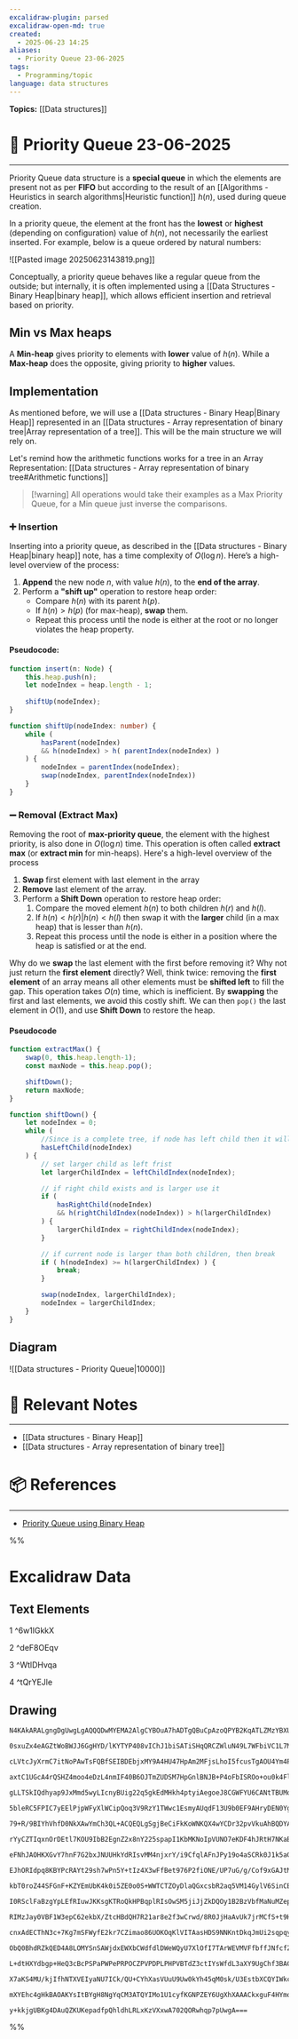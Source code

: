 ```yaml
---
excalidraw-plugin: parsed
excalidraw-open-md: true
created:
  - 2025-06-23 14:25
aliases:
  - Priority Queue 23-06-2025
tags:
  - Programming/topic
language: data structures
---
```



**Topics:** [[Data structures]]

# 📃 Priority Queue 23-06-2025

---
Priority Queue data structure is a **special queue** in which the elements are present not as per **FIFO** but according to the result of an [[Algorithms - Heuristics in search algorithms|Heuristic function]] $h(n)$, used during queue creation.

In a priority queue, the element at the front has the **lowest** or **highest** (depending on configuration) value of $h(n)$, not necessarily the earliest inserted. For example, below is a queue ordered by natural numbers:

![[Pasted image 20250623143819.png]]

Conceptually, a priority queue behaves like a regular queue from the outside; but internally, it is often implemented using a [[Data Structures - Binary Heap|binary heap]], which allows efficient insertion and retrieval based on priority.

## Min vs Max heaps
A **Min-heap** gives priority to elements with **lower** value of $h(n)$.
While a **Max-heap** does the opposite, giving priority to **higher** values.

## Implementation
As mentioned before, we will use a [[Data structures - Binary Heap|Binary Heap]] represented in an [[Data structures - Array representation of binary tree|Array representation of a tree]]. This will be the main structure we will rely on.

Let's remind how the arithmetic functions works for a tree in an Array Representation: [[Data structures - Array representation of binary tree#Arithmetic functions]]

> [!warning] All operations would take their examples as a Max Priority Queue, for a Min queue just inverse the comparisons.
### ➕ Insertion
Inserting into a priority queue, as described in the [[Data structures - Binary Heap|binary heap]] note, has a time complexity of $O(\log{n})$. Here’s a high-level overview of the process:

1. **Append** the new node $n$, with value $h(n)$, to the **end of the array**.
2. Perform a **"shift up"** operation to restore heap order:
    - Compare $h(n)$ with its parent $h(p)$.
    - If $h(n) > h(p)$ (for max-heap), **swap** them.
    - Repeat this process until the node is either at the root or no longer violates the heap property.

#### Pseudocode:
```ts
function insert(n: Node) {
    this.heap.push(n);
    let nodeIndex = heap.length - 1;
    
    shiftUp(nodeIndex);
}

function shiftUp(nodeIndex: number) {
    while ( 
        hasParent(nodeIndex)
        && h(nodeIndex) > h( parentIndex(nodeIndex) ) 
    ) {
        nodeIndex = parentIndex(nodeIndex);
        swap(nodeIndex, parentIndex(nodeIndex))
    }
}
```

### ➖ Removal (Extract Max)
Removing the root of **max-priority queue**, the element with the highest priority, is also done in $O(\log{n})$ time. This operation is often called **extract max** (or **extract min** for min-heaps). Here's a high-level overview of the process

1. **Swap** first element with last element in the array
2. **Remove** last element of the array.
3. Perform a **Shift Down** operation to restore heap order:
    1. Compare the moved element $h(n)$ to both children $h(r)$ and $h(l)$.
    2. If $h(n) < h(r) | h(n) < h(l)$ then swap it with the **larger** child (in a max heap) that is lesser than $h(n)$.
    3. Repeat this process until the node is either in a position where the heap is satisfied or at the end.

Why do we **swap** the last element with the first before removing it? Why not just return the **first element** directly?
Well, think twice: removing the **first element** of an array means all other elements must be **shifted left** to fill the gap. This operation takes $O(n)$ time, which is inefficient.
By **swapping** the first and last elements, we avoid this costly shift. We can then `pop()` the last element in $O(1)$, and use **Shift Down** to restore the heap.
#### Pseudocode
```ts
function extractMax() {
    swap(0, this.heap.length-1);
    const maxNode = this.heap.pop();

    shiftDown();
    return maxNode;
}

function shiftDown() {
    let nodeIndex = 0;
    while (
        //Since is a complete tree, if node has left child then it will have at least one child always
        hasLeftChild(nodeIndex) 
    ) {
        // set larger child as left frist
        let largerChildIndex = leftChildIndex(nodeIndex);

        // if right child exists and is larger use it
        if (
            hasRightChild(nodeIndex) 
            && h(rightChildIndex(nodeIndex)) > h(largerChildIndex)
        ) {
            largerChildIndex = rightChildIndex(nodeIndex);
        }

        // if current node is larger than both children, then break
        if ( h(nodeIndex) >= h(largerChildIndex) ) {
            break;
        }

        swap(nodeIndex, largerChildIndex);
        nodeIndex = largerChildIndex;
    }
}
```
## Diagram
![[Data structures - Priority Queue|10000]]
# 🔗 Relevant Notes

---
- [[Data structures - Binary Heap]]
- [[Data structures - Array representation of binary tree]]
# 📦 References

---

- [Priority Queue using Binary Heap](https://www.geeksforgeeks.org/priority-queue-using-binary-heap/)

%%
# Excalidraw Data

## Text Elements
1 ^6w1lGkkX

2 ^deF8OEqv

3 ^WtlDHvqa

4 ^tQrYEJle

## Drawing
```compressed-json
N4KAkARALgngDgUwgLgAQQQDwMYEMA2AlgCYBOuA7hADTgQBuCpAzoQPYB2KqATLZMzYBXUtiRoIACyhQ4zZAHoFAc0JRJQgEYA6bGwC2CgF7N6hbEcK4OCtptbErHALRY8RMpWdx8Q1TdIEfARcZgRmBShcZQUebQBGOIAWGjoghH0EDihmbgBtcDBQMBKIEm4IAEUAVQAGJIAOOCEAKwAJQQANIwA2AAUAGQBxNniGgEFUkshYRArA7CiOZWCp

0sxuZx4eAGZtWoBWJJ6GgHYD/lKYTYP408vIChJ1biSATiSHqQRCZWluN49L7WFbiVC1L7MKCkNgAawQAGE2Pg2KQKgBieIILFYtaQTS4bCw5QwoQcYhIlFoiTogBmtIQ2DebzxEFphHw+AAyrBVhJJISNIFWVCYfCAOrPSTcWraC6FATQuEIHkwPnoQQeVmkv4ccK5NDxL5sOCEtTXQ21CEKiAk4RwACSxANqDyAF0vrTyJkndwOEJOV9COSsBV

cLVtcJyXrmC7itNoPAwTsFQBfSEIBDEbjxMY9A4HU47HpAm2MFjsLhoI5fcusTgAOU4Ym4PR2DSStR68TeDSDzAAIukoFnuLSCGEvpoo8QAKLBTLZF3+wM2oRwYi4EfZw3nLsNbaNeJJT42ogcWF+gP4L4oomjtDj/BhQrpwrxyDlCQcACyAE0B0wFpxQOHYAEcADV4j6BpmAAFXiB03gHMDWVmMEME5Qg5CQL4NjQZwxiSbQ3nqHh3gON4dl7HY

axtC1UGcA4rQSHZ4moo4eDzL4nmIF40B6OJTmZUDSM7HpGnlBNJB+P4oFbISROo+ou0k4FlnVa0E1FZVKVRDEcWxXCbQJIk7TJClkX0mlcAOYgGnpVl2U5VV1QgTVykhJUJSlbg+BtHT4VcjCPOzL4dUkGMXSNG0TTNWAcytL5zMdZ18g9G0vVwH0d1QFcbxtYNiFDCRcHiSMLKi7gPxmJM/LTDMH14WpdiLQ521rJh6yrVBbk6itG2bZNEjeU4G

gLLTSkIQdhyap9JxMmd5wyLIcnyBUig22q5gkEdMHkh4ptyiAegoeJ8CGWFYU6CANtTBUMoTddN23HM9xObYjluU8E3PS80Hy282HvXL5oQV9Lg/MpjtO87LuutC6t2rADptfDGPiQsSNOU5jhLU5D3iNsvgY5wj20JIdmOTHxtOQ47h43y0AaOVqOZHYeAabsOYaRIvhk35/jQHgpNKEFNK8sVESs6l0ExIzcSnQliVJck9Nl6ByA4ZhTUCbInI

5bleRC5FPIC7yEElPjpWFyXlWCipQoq3V9RzY1TWwc1EsmyAUqdF13U9b0EF9AHryDEN0YgMqIIq6NXbD1dtMzXKiLpg5OaSfyEzrStuD7MsusrJsOBbQ1CwPLsrVLBNpqHYJXsfCcECnJaF1W5dw7XDctyau5mI+kXO1qe4z2Df68q737gfhUHm6+Pb5IkcrwsoOCUYqFfMs4KAuUIIwwR4H22R3gAxbKOQY0WZhR8YiGUHqIDEbImFZcsoHMAg

79+R/9BIYhVhfD0NkXAwYmCh3QL+ACQEQLgSgjBeCiFkKoWNKQX4wYCDr32pvVkuAhBQDYAAJXCPvME0IhAtzHnqNoskhaoHiNoEWEN3yFWOsQJIQxmCwjgsoTQCAADyPQABSEFKDEGIEIgA+j0S8C8kboCCEQHCrJ0bOB6G8bQOM7jcwzsJJIo8Eyk2YrKKi+Y7inDuCLHgo1GbWwUpopSYlVLjX5rQpeqBBIOLeKJFSEkXE2nFmCY+gVpZUgMg

rYyCZTIqxnOrDEtl7KOU9IbB2EgnZ2x8nY225spapI1KbMKNoIpVUNO7eKDF4hJRtH7NKaBA6ZWDhAwGhVI5hh4HHYgJTUA1UTDtXgDUAopz8hJAmnZtj9W6twYSEzi5DT8hY4sWcSz9nrggRuqAwatwsstRca06kbRqttDCi88RHQqMVU+DR+GzjAvQW60wwD3WmI9Uoz1e6p3egeEWY0xq3nHleJOpQ7yzzHM3ZhJQoZfnQBcq5Ny7lyL6dADe

eFNhJAOHKXGvY7hnF7G2bxJNUUHkYdRIsvMM4njxrY/i9CfqlAFnJPy19o4aSCRk0J1k5aGUViZZW5k1YywqNCawOtcB61RgmZyRs1Qmy1Gyq21Ls6lBCXk9yBTnaRQTvQspnsEqWmPjUgOLzIBZRygCgqtdWmlR4LHcKM4unNOTk1WitwTi5gLjnIunBWwzMGqXME+j6i40aDXKaM0G5zXnotbZ7clxmq+G89Z/d9zbGLBnENkA/pxrPDPCNz5K

EJhORIdpq8KBYPcRAYt29sh7wPn5Y+tIz4X3wFfBet976P2fiONE/UP7uG/g/Cof9xGAJtMAqIYDSAQIgOwzh3DeECOEaIig4ipEyNZKidBHBMEbyLbg/BRCSG1rQOQ/NQKwE0MFu4hhTCShvghawx2DY3hQAgkkKAsJqinEIAiBo+BCFGAANK1GUEYeFNp0IVEUdhMIKjuDMQppRBoVNzhvC4j0Q4BKCLMQYfojm+Y3jHjGETKlNsPGKW8cpcSa

kbT0roZ44SFGnF+KZYEmUbK4k0i5ZE0o0S+WWTCTZOyDlaQGxcsbR2aq5VM14GylV6SinCBdrGN2sUPZez1clUkqVDVB2yiHXKDqpqWvQLgHYHSuk9Ig8LAZjrU48FOB9XmHVC4DR6okGKHrXMlzLs1HGJ4rR0VrmGtZuaFpRLbitWN+yHmHN6cc5FW1oYVHFFAfAA42j0DArge50wnklCNRABNfdPmfV7BhqhE9DMZpzXPPN4LNq12OiltLGWsu

I0RSclFaBzgYpLEfRIuwJKKsgKTRoQkHPBqplRIsOwSM5jiJjZkDQOy1B2BzVbfMaNuMZepUEbGcm6QFZxiJrJeOq34xyzWwrdarVE1Kty8ntIW3laR4b7kLZyckwpvwGrlOlNU+U72mn7T+3Srp01idzVGeKlHUzNrvvxz+5PQFAghkCRLETI4B4fU9XTQwT1HBvNgnYmi9RnYDjutDas9Zmyo3kh2R3LNT0e6JpK61AstKM3/Mh0DEGoK82tuw

RIMzJay0VBF1W3epC62ekbX/ZtcHBdQH7R21ar8e2f3wCrwd/8R0JjHaAvUk7jrMCfS+t9H6v0/r/YB4DoH11oP8NuoX6AJcJjwQQ4hrAj2oBPX86h23DSMIOPVyFx1agOj/MQTouA/z4DeNUbhQhCE9GIAAIUkAMBocF2sYSg8orr9C6baHUceHYtQzgDZOLN+iNxag4aLDwfDhHeZ494tS+jjjfHUekoHsjXifFUf8e7ll+2ntSw45yk7SszLn

cnxAdECThN3c+7Kg7mSFWyfE2kr7CZimao86UOKOqKlVITAasHDS9NNKntDkqJmUi2sqpqyz8ieA2aVWj+h+ZltdlIm93OL1XcQ/SAQAwnOZQ0QbCnQ4LmFZWaWrMLHjCLXZAOA5RLKzdATrRLKFaASoUgP8WcIRVYO6B6eNFnYrAeL5QSVbPHTNHnbNPnJuOrW9SGB9XaPAggog7jI5QVBLBMdGHsHofYdsLiQQnsY8eoTDRiMbTRCbLmKbHYGb

ObQ0BhdRZkQED4A8LOMYSnSAWjdxEWXbCWdfdlDWeWQyU7XlOfI7TArWEVMVFfbffJNfcfZUF7PyLfaVCTFw0offJHEAiAY/dTehM/UoC/OpArE1fTJnO/WHA4czTVKrdyL/XMW4MaA8Y8HHb1FzbqInHMAjPrSiXGOA8NBA09fEZAxneg5nF6Cg5NXYUidRf3SrW/arRgjZSNAtHddAR/IpNeboiAXoiVHeGtQ+etOXS+RXcDNtH+CoTtdXFzXt

L+dtHXYdbgp+HeQ3cBcPSPaPWPePRPOCZPVPDPLPHPVBTdZ3ctIYsWfdL3aXY9UgChf3BAC9BlIPG9R5cAR6aOOAOAHkXuaqQoaAGSTIc5UVWRYEswBACgNPKw2JGwhfBAU4WkA4JJYE7AEQMVB0EcfQHkCfRE8woyNYJ+LE1aHEjIOE2fBEgTOWJfdE0oTE0gbE3E0+FJJwqQQUEQbjUk5k8k3E/Etw6TWUUWXklkjIQUoKDkx7SAJk8U/QQhRT

X7aKS4MU/kjIfhNTXVEIyaNU7ICk/QU+CYhXasVUuU9Uw0kYh45qM0sk/U3EstbXCQYIWkcVWUu0qAA0gE0gZXZktgCgGSXAAzW/PUz03E2cckcYP0gMkIY6UVGEKgW0vk+0jIKMhMuCeRCAc7Ek5gbAGETkG6YWYsfYI4Hoc4LONifMCnVU3M/M/AP8fONibQDsbFXMVqY4SnCAIwNgAwIEnOAgChHMZstsEeeIerUMg0xU5/JHLMmcEkkkEgUY

mXYEhc4gHkBAOAKYsItBYgH8NgYqCM3ATQYIMo1U1cyfKGNPZEY6UgXhXAAACkxguF4HYmoF4ALDfJFIAEpWRiFlAAxRV5g7zHyGgIReByI3yRZnzvycs713Tkzd4LZNSP5OBO5AU2Rg5iEQw0Flg+zSgsgjyTzuA/dR0lFiKnjyiIAt0wTHjnjYp8FzwyEKLxy7AWhGQcguQt04A9yDyt1jzQtT1o5FhCBGA4Iez8A8KeC0l0hhKvUgEhAoQDAM

y+kkjgUBKg4DAuQZKUKepadfpQhldhLRLxKzVXxwA702QORwhqp7pUwgA===
```
%%
